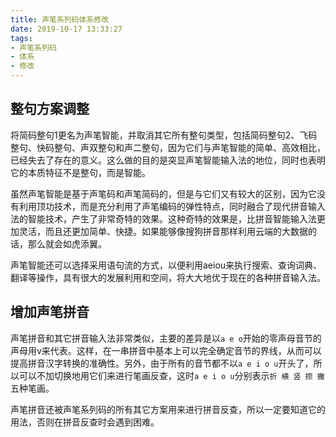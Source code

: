 ```yaml
---
title: 声笔系列码体系修改
date: 2019-10-17 13:33:27
tags:
- 声笔系列码
- 体系
- 修改
---
```


## 整句方案调整

将简码整句1更名为声笔智能，并取消其它所有整句类型，包括简码整句2、飞码整句、快码整句、声双整句和声二整句，因为它们与声笔智能的简单、高效相比，已经失去了存在的意义。这么做的目的是突显声笔智能输入法的地位，同时也表明它的本质特征不是整句，而是智能。

<!--more-->

虽然声笔智能是基于声笔码和声笔简码的，但是与它们又有较大的区别，因为它没有利用顶功技术，而是充分利用了声笔编码的弹性特点，同时融合了现代拼音输入法的智能技术，产生了非常奇特的效果。这种奇特的效果是，比拼音智能输入法更加灵活，而且还更加简单、快捷。如果能够像搜狗拼音那样利用云端的大数据的话，那么就会如虎添翼。

声笔智能还可以选择采用语句流的方式，以便利用aeiou来执行搜索、查询词典、翻译等操作，具有很大的发展利用和空间，将大大地优于现在的各种拼音输入法。

## 增加声笔拼音

声笔拼音和其它拼音输入法非常类似，主要的差异是以`a e o`开始的零声母音节的声母用v来代表。这样，在一串拼音中基本上可以完全确定音节的界线，从而可以提高拼音汉字转换的准确性。另外，由于所有的音节都不以`a e i o u`开头了，所以可以不加切换地用它们来进行笔画反查，这时`a e i o u`分别表示`折 横 竖 捺 撇`五种笔画。

声笔拼音还被声笔系列码的所有其它方案用来进行拼音反查，所以一定要知道它的用法，否则在拼音反查时会遇到困难。
